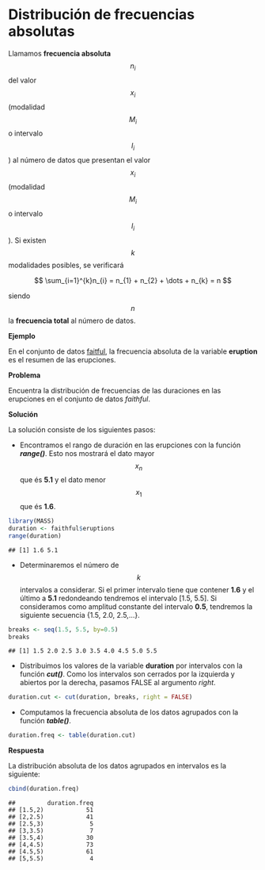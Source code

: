 
# Distribución de frecuencias absolutas


Llamamos __frecuencia absoluta__ $$n_{i}$$ del valor $$x_{i}$$ (modalidad $$M_{i}$$ o intervalo $$I_{i}$$) al número de datos que presentan el valor $$x_{i}$$ (modalidad $$M_{i}$$ o intervalo $$I_{i}$$). Si existen $$k$$ modalidades posibles, se verificará

$$
\sum_{i=1}^{k}n_{i} = n_{1} + n_{2} + \dots + n_{k} = n
$$

siendo $$n$$ la __frecuencia total__ al número de datos.

__Ejemplo__

En el conjunto de datos [faitful](./README.md), la frecuencia absoluta de la variable __eruption__ es el resumen de las erupciones.

__Problema__

Encuentra la distribución de frecuencias de las duraciones en las erupciones en el conjunto de datos _faithful_.

__Solución__

La solución consiste de los siguientes pasos:

+ Encontramos el rango de duración en las erupciones con la función ___range()___. Esto nos mostrará el dato mayor $$x_{n}$$ que és __5.1__ y el dato menor $$x_{1}$$ que és __1.6__.


```r
library(MASS)
duration <- faithful$eruptions
range(duration)
```

```
## [1] 1.6 5.1
```

+ Determinaremos el número de $$k$$ intervalos a considerar. Si el primer intervalo tiene que contener __1.6__ y el último a __5.1__ redondeando tendremos el intervalo [1.5, 5.5]. Si consideramos como amplitud constante del intervalo __0.5__, tendremos la siguiente secuencia {1.5, 2.0, 2.5,...}.


```r
breaks <- seq(1.5, 5.5, by=0.5)
breaks
```

```
## [1] 1.5 2.0 2.5 3.0 3.5 4.0 4.5 5.0 5.5
```

+ Distribuimos los valores de la variable __duration__ por intervalos con la función ___cut()___. Como los intervalos son cerrados por la izquierda y abiertos por la derecha, pasamos FALSE al argumento _right_.


```r
duration.cut <- cut(duration, breaks, right = FALSE)
```

+ Computamos la frecuencia absoluta de los datos agrupados con la función ___table()___.


```r
duration.freq <- table(duration.cut)
```

__Respuesta__

La distribución absoluta de los datos agrupados en intervalos es la siguiente:


```r
cbind(duration.freq)
```

```
##         duration.freq
## [1.5,2)            51
## [2,2.5)            41
## [2.5,3)             5
## [3,3.5)             7
## [3.5,4)            30
## [4,4.5)            73
## [4.5,5)            61
## [5,5.5)             4
```






